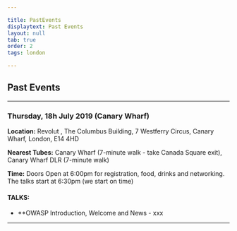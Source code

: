 ```yaml
---

title: PastEvents
displaytext: Past Events
layout: null
tab: true
order: 2
tags: london

---
```


## Past Events

<hr>

### Thursday, 18h July 2019 (Canary Wharf)

**Location:** Revolut , The Columbus Building, 7 Westferry Circus, Canary Wharf, London, E14 4HD

**Nearest Tubes:** Canary Wharf (7-minute walk - take Canada Square exit), Canary Wharf DLR (7-minute walk)

**Time:** Doors Open at 6:00pm for registration, food, drinks and networking. The talks start at 6:30pm (we start on time)

#### TALKS:

-   **OWASP Introduction, Welcome and News - xxx
---
